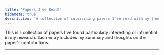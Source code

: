 ```yaml
---
title: "Papers I've Read!"
hidemeta: true
description: "A collection of interesting papers I've read with my thoughts and summaries"
---
```


This is a collection of papers I've found particularly interesting or influential in my research. Each entry includes my summary and thoughts on the paper's contributions.

---

